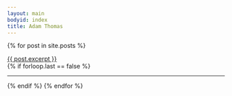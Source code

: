```yaml
---
layout: main
bodyid: index
title: Adam Thomas
---
```


{% for post in site.posts %}
  <div><a href='{{ post.url }}'>{{ post.excerpt }}</a></div>
  {% if forloop.last == false %}<hr>{% endif %}
{% endfor %}
